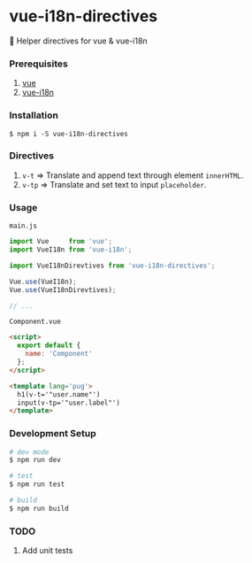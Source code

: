 # vue-i18n-directives

:flags:  Helper directives for vue & vue-i18n


### Prerequisites
1. [vue](https://github.com/vuejs/vue)
2. [vue-i18n](https://github.com/kazupon/vue-i18n)

### Installation
`$ npm i -S vue-i18n-directives`

### Directives
1. `v-t` => Translate and append text through element `innerHTML`.
2. `v-tp` => Translate and set text to input `placeholder`.

### Usage
`main.js`
```javascript
import Vue     from 'vue';
import VueI18n from 'vue-i18n';

import VueI18nDirevtives from 'vue-i18n-directives';

Vue.use(VueI18n);
Vue.use(VueI18nDirevtives);

// ...
```

`Component.vue`
```html
<script>
  export default {
    name: 'Component'
  };
</script>

<template lang='pug'>
  h1(v-t='"user.name"')
  input(v-tp='"user.label"')
</template>

```


### Development Setup

```bash
# dev mode
$ npm run dev

# test
$ npm run test

# build
$ npm run build
```

### TODO
1. Add unit tests
